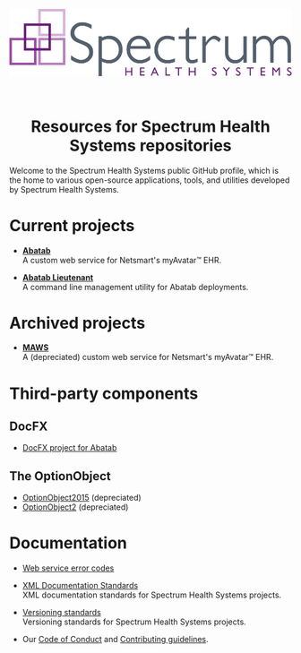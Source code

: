 <div align="center">

![AbatabLogo](https://github.com/spectrum-health-systems/.github/blob/main/profile/Resources/Images/Logos/SHS_4C_logo.png)

<br>

# Resources for Spectrum Health Systems repositories

</div>

Welcome to the Spectrum Health Systems public GitHub profile, which is the home to various open-source applications, tools, and utilities developed by Spectrum Health Systems.

# Current projects

* [**Abatab**](https://github.com/spectrum-health-systems/Abatab)  
A custom web service for Netsmart's myAvatar™ EHR.

* [**Abatab Lieutenant**](https://github.com/spectrum-health-systems/AbatabLieutenant)  
A command line management utility for Abatab deployments.

# Archived projects

* [**MAWS**](https://github.com/spectrum-health-systems/MAWS)  
A (depreciated) custom web service for Netsmart's myAvatar™ EHR.

# Third-party components

## DocFX
* [DocFX project for Abatab](../profile/Third-party%20components/DocFX/DocFX-for-Abatab.7z)

## The OptionObject
* [OptionObject2015](../profile/Third-party%20components/Netsmart/OptionObject2015/136_4354_20.7z) (depreciated)
* [OptionObject2](../profile/Third-party%20components/Netsmart/OptionObject2/136_180_9.7z) (depreciated)

# Documentation

* [Web service error codes](../profile/Documentation/Web%20service%20error%20codes.md)

* [XML Documentation Standards](../profile/Documentation/XmlDocumentationStandards.md)  
XML documentation standards for Spectrum Health Systems projects.

* [Versioning standards](../profile/Documentation/VersioningStandards.md)  
Versioning standards for Spectrum Health Systems projects.

* Our [Code of Conduct](../CODE_OF_CONDUCT.md) and [Contributing guidelines](../CONTRIBUTING.md).
